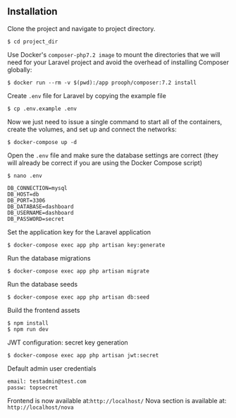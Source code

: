 ## Installation

Clone the project and navigate to project directory.

````
$ cd project_dir
````

Use Docker's ``composer-php7.2 image`` to mount the directories that we will need for your Laravel project and avoid the overhead of installing Composer globally:
````
$ docker run --rm -v $(pwd):/app prooph/composer:7.2 install
````
Create ``.env`` file for Laravel by copying the example file
````
$ cp .env.example .env
````

Now we just need to issue a single command to start all of the containers, create the volumes, and set up and connect the networks:
````
$ docker-compose up -d
````

Open the ``.env`` file and make sure the database settings are correct (they will already be correct if you are using the Docker Compose script)
````
$ nano .env
````
````
DB_CONNECTION=mysql
DB_HOST=db
DB_PORT=3306
DB_DATABASE=dashboard
DB_USERNAME=dashboard
DB_PASSWORD=secret
````
Set the application key for the Laravel application
````
$ docker-compose exec app php artisan key:generate

````
Run the database migrations
````
$ docker-compose exec app php artisan migrate
````

Run the database seeds
````
$ docker-compose exec app php artisan db:seed
````

Build the frontend assets
````
$ npm install
$ npm run dev
````


JWT configuration: secret key generation
````
$ docker-compose exec app php artisan jwt:secret 
````

Default admin user credentials
````
email: testadmin@test.com
passw: topsecret
````

Frontend is now available at:``http://localhost/``
Nova section is available at: ``http://localhost/nova``
